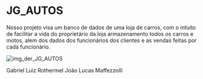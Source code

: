 # JG_AUTOS

Nosso projeto visa um banco de dados de uma loja de carros, com o intuito de facilitar a vida do proprietário da loja armazenamento todos os carros e motos, alem dos dados dos funcionários dos clientes e as vendas feitas por cada funcionário.

![img_der_JG_AUTOS](https://github.com/Biell77/JG_AUTOS/assets/111303928/d51acd11-185c-4b45-814b-b9d6723bc466)

Gabriel Luiz Rothermel
João Lucas Maffezzolli
